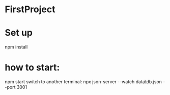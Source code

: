 # FirstProject

# Set up
npm install

# how to start:
npm start
switch to another terminal: npx json-server --watch data\db.json --port 3001

